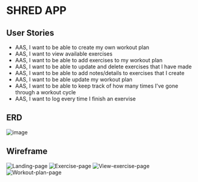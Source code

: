  # SHRED APP

 ## User Stories
   - AAS, I want to be able to create my own workout plan 
   - AAS, I want to view available exercises
   - AAS, I want to be able to add exercises to my workout plan 
   - AAS, I want to be able to update and delete exercises that I have made
   - AAS, I want to be able to add notes/details to exercises that I create
   - AAS, I want to be able update my workout plan
   - AAS, I want to be able to keep track of how many times I've gone through a workout cycle
   - AAS, I want to log every time I finish an exervise


## ERD
![image](https://user-images.githubusercontent.com/110505134/233655608-249b8aa5-d5b7-4e33-98e5-d4847f598454.png)

## Wireframe

![Landing-page](https://user-images.githubusercontent.com/110505134/233655684-6e47e03b-cda0-4c0e-a1de-5da225287792.png)
![Exercise-page](https://user-images.githubusercontent.com/110505134/233655699-e1aca206-95d8-48f8-adf9-643c358fa608.png)
![View-exercise-page](https://user-images.githubusercontent.com/110505134/233655794-0acf8a99-50f6-4467-9f51-0df4f96b7339.png)
![Workout-plan-page](https://user-images.githubusercontent.com/110505134/233655951-12beef53-ecac-4f1c-bdc9-7d409296838b.png)


